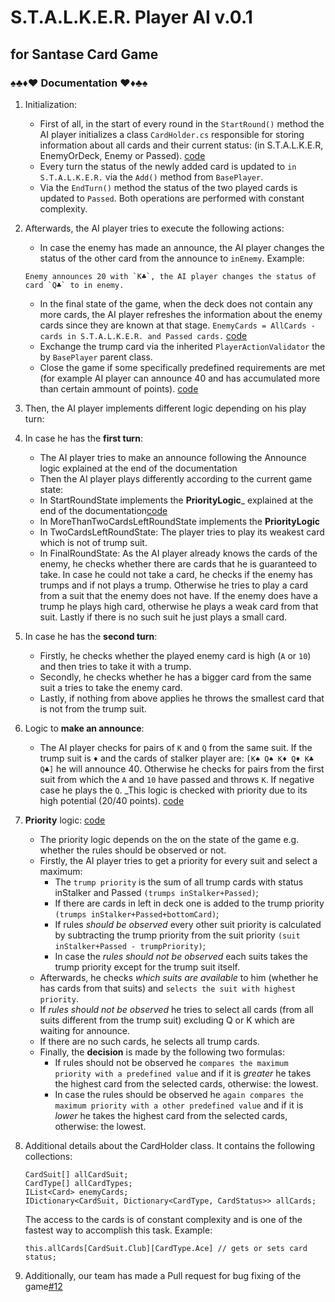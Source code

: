# S.T.A.L.K.E.R. Player AI v.0.1 
## for Santase Card Game

###  ♠♣♦♥ Documentation ♥♦♣♠

1. Initialization:
    * First of all, in the start of every round in the `StartRound()` method the AI player initializes a class `CardHolder.cs` responsible
	for storing information about all cards and their current status: (in S.T.A.L.K.E.R, EnemyOrDeck, Enemy or Passed).  [code](https://github.com/M-Yankov/S.T.A.L.K.E.R/blob/master/SantaseEngine/Source/AI/Santase.AI.StalkerPlayer/CardHelpers/CardHolder.cs#L42)
	* Every turn the status of the newly added card is updated to `in S.T.A.L.K.E.R.` via the `Add()` method from `BasePlayer`.
    * Via the `EndTurn()` method the status of the two played cards is updated to `Passed`. Both operations are performed with constant complexity.
   
1. Afterwards, the AI player tries to execute the following actions:
	*  In case the enemy has made an announce, the AI player changes the status of the other card from the announce to `inEnemy`. Example:
    ```
    Enemy announces 20 with `K♣`, the AI player changes the status of card `Q♣` to in enemy.
    ```
	* In the final state of the game, when the deck does not contain any more cards, the AI player refreshes the information about the enemy cards since they are known at that stage.
     `EnemyCards = AllCards - cards in S.T.A.L.K.E.R. and Passed cards.`
    [code](https://github.com/M-Yankov/S.T.A.L.K.E.R/blob/master/SantaseEngine/Source/AI/Santase.AI.StalkerPlayer/CardHelpers/CardHolder.cs#L60)
	* Exchange the trump card via the inherited `PlayerActionValidator` the by `BasePlayer` parent class.
	* Close the game if some specifically predefined requirements are met (for example AI player can announce 40 and has accumulated more than certain ammount of points).
	[code](https://github.com/M-Yankov/S.T.A.L.K.E.R/blob/master/SantaseEngine/Source/AI/Santase.AI.StalkerPlayer/CardHelpers/StalkerHelper.cs#L41)
1. Then, the AI player implements different logic depending on his play turn:
1. In case he has the **first turn**:
	* The AI player tries to make an announce following the Announce logic explained at the end of the documentation
	* Then the AI player plays differently according to the current game state:
     * In StartRoundState implements the **PriorityLogic**_ explained at the end of the documentation[code](https://github.com/M-Yankov/S.T.A.L.K.E.R/blob/master/SantaseEngine/Source/AI/Santase.AI.StalkerPlayer/CardHelpers/CardChooser.cs)
     * In MoreThanTwoCardsLeftRoundState implements the **PriorityLogic** 
     * In TwoCardsLeftRoundState: The player tries to play its weakest card which is not of trump suit.
     * In FinalRoundState: As the AI player already knows the cards of the enemy, he checks whether there are cards that he is guaranteed to take. 
	 In case he could not take a card, he checks if the enemy has trumps and if not plays a trump. Otherwise he tries to play a card from a suit that the enemy does not have.
	 If the enemy does have a trump he plays high card, otherwise he plays a weak card from that suit. Lastly if there is no such suit he just plays a small card.
1. In case he has the **second turn**:
    * Firstly, he checks whether the played enemy card is high (`A` or `10`) and then tries to take it with a trump.
    * Secondly, he checks whether he has a bigger card from the same suit a tries to take the enemy card.
    * Lastly, if nothing from above applies he throws the smallest card that is not from the trump suit.

1. Logic to **make an announce**:
   * The AI player checks for pairs of `K` and `Q` from the same suit. If the trump suit is `♦` and the cards of
    stalker player are: `[K♠ Q♠ K♦ Q♦ K♣ Q♣]` he will announce 40. Otherwise he checks for pairs from the first suit from which the
    `A` and `10` have passed and throws `K`. If negative case he plays the `Q`. _This logic is checked with priority due to its high potential (20/40 points).
	[code](https://github.com/M-Yankov/S.T.A.L.K.E.R/blob/master/SantaseEngine/Source/AI/Santase.AI.StalkerPlayer/CardHelpers/StalkerHelper.cs#L94)
 
1. **Priority** logic: [code](https://github.com/M-Yankov/S.T.A.L.K.E.R/blob/master/SantaseEngine/Source/AI/Santase.AI.StalkerPlayer/CardHelpers/CardChooser.cs)
	* The priority logic depends on the on the state of the game e.g. whether the rules should be observed or not.
	* Firstly, the AI player tries to get a priority for every suit and select a maximum:
		* The `trump priority` is the sum of all trump cards with status inStalker and Passed `(trumps inStalker+Passed)`;
		* If there are cards in left in deck one is added to the trump priority `(trumps inStalker+Passed+bottomCard)`;
		* If rules *should be observed* every other suit priority is calculated by subtracting the trump priority from the suit priority `(suit inStalker+Passed - trumpPriority)`;
		* In case the *rules should not be observed* each suits takes the trump priority except for the trump suit itself.
	* Afterwards, he checks *which suits are available* to him (whether he has cards from that suits) and `selects the suit with highest priority`.
	* If *rules should not be observed* he tries to select all cards (from all suits different from the trump suit) excluding Q or K which are waiting for announce.
	* If there are no such cards, he selects all trump cards.
	* Finally, the **decision** is made by the following two formulas:
		* If rules should not be observed he `compares the maximum priority with a predefined value` and if it is *greater* he takes the highest card from the selected cards, otherwise: the lowest.
		* In case the rules should be observed he `again compares the maximum priority with a other predefined value` and if it is *lower* he takes the highest card from the selected cards, otherwise: the lowest.
			
1. Additional details about the CardHolder class. It contains the following collections:
    
    ```CSharp
    CardSuit[] allCardSuit;
    CardType[] allCardTypes;
    IList<Card> enemyCards;
    IDictionary<CardSuit, Dictionary<CardType, CardStatus>> allCards;
    ```
    
    The access to the cards is of constant complexity and is one of the fastest way to accomplish this task. Example:
    
    ```CSharp
    this.allCards[CardSuit.Club][CardType.Ace] // gets or sets card status;
    ```
 
1. Additionally, our team has made a Pull request for bug fixing of the game[#12](https://github.com/NikolayIT/SantaseGameEngine/pull/12/files)
